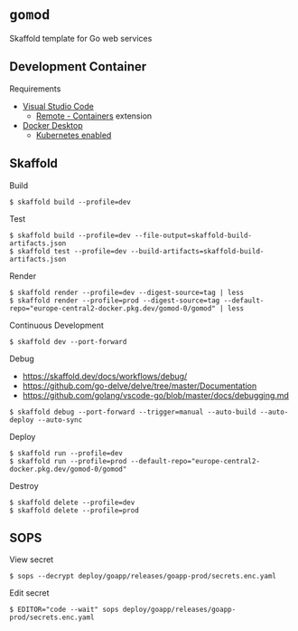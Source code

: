 # `gomod`

Skaffold template for Go web services

## Development Container

Requirements

- [Visual Studio Code](https://code.visualstudio.com/download)
  - [Remote - Containers](https://marketplace.visualstudio.com/items?itemName=ms-vscode-remote.remote-containers) extension
- [Docker Desktop](https://www.docker.com/products/docker-desktop/)
  - [Kubernetes enabled](https://docs.docker.com/desktop/kubernetes/#enable-kubernetes)

## Skaffold

Build

```shell
$ skaffold build --profile=dev
```

Test

```shell
$ skaffold build --profile=dev --file-output=skaffold-build-artifacts.json
$ skaffold test --profile=dev --build-artifacts=skaffold-build-artifacts.json
```

Render

```shell
$ skaffold render --profile=dev --digest-source=tag | less
$ skaffold render --profile=prod --digest-source=tag --default-repo="europe-central2-docker.pkg.dev/gomod-0/gomod" | less
```

Continuous Development

```shell
$ skaffold dev --port-forward
```

Debug

- https://skaffold.dev/docs/workflows/debug/
- https://github.com/go-delve/delve/tree/master/Documentation
- https://github.com/golang/vscode-go/blob/master/docs/debugging.md

```shell
$ skaffold debug --port-forward --trigger=manual --auto-build --auto-deploy --auto-sync
```

Deploy

```shell
$ skaffold run --profile=dev
$ skaffold run --profile=prod --default-repo="europe-central2-docker.pkg.dev/gomod-0/gomod"
```

Destroy

```shell
$ skaffold delete --profile=dev
$ skaffold delete --profile=prod
```

## SOPS

View secret

```shell
$ sops --decrypt deploy/goapp/releases/goapp-prod/secrets.enc.yaml
```

Edit secret

```shell
$ EDITOR="code --wait" sops deploy/goapp/releases/goapp-prod/secrets.enc.yaml
```
